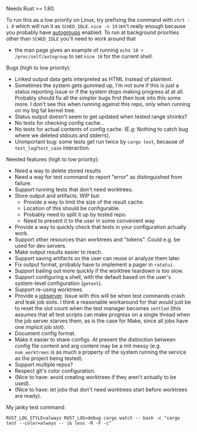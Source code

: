 Needs Rust >= 1.80.

To run this as a low priority on Linux, try prefixing the command with `chrt -i
0` which will run it as `SCHED_IDLE`. `nice -n 19` isn't really enough because
you probably have
[autogroups](https://man7.org/linux/man-pages/man7/sched.7.html) enabled. To run
at background priorities other than `SCHED_IDLE` you'll need to work around that
- the man page gives an example of running `echo 10 > /proc/self/autogroup` to
set `nice 10` for the current shell.

Bugs (high to low priority):

 - Linked output data gets interpreted as HTML instead of plaintext.
 - Sometimes the system gets gummed up, I'm not sure if this is just a
   status reporting issue or if the system stops making progress at at all.
   Probably should fix all the simpler bugs first then look into this some more.
   I don't see this when running against this repo, only when running on my big fat kernel tree.
 - Status output doesn't seem to get updated when tested range shrinks?
 - No tests for checking config cache...
 - No tests for actual contents of config cache. (E.g: Nothing to catch bug
   where we deleted stdouts and stderrs).
 - Unimportant bug: some tests get run twice by `cargo test`, because of
   `test_log`/`test_case` interaction.

Needed features (high to low priority):

 - Need a way to delete stored results
 - Need a way for test command to report "error" as distinguished from failure.
 - Support running tests that don't need worktrees.
 - Store output and artifacts. WIP but:
   - Provide a way to limit the size of the result cache.
   - Location of this should be configurable.
   - Probably need to split it up by tested repo.
   - Need to present it to the user in some convenient way
 - Provide a way to quickly check that tests in your configuration actually work.
 - Support other resources than worktrees and "tokens". Could e.g. be used for
   dev servers.
 - Make output results easier to reach.
 - Support saving artifacts so the user can reuse or analyze them later.
 - Fix output format, probably have to implement a pager in `ratatui`.
 - Support bailing out more quickly if the worktree teardown is too slow.
 - Support configuring a shell, with the default based on the user's
   system-level configuration (`getent`).
 - Support re-using worktrees.
 - Provide a
   [jobserver](https://www.gnu.org/software/make/manual/html_node/Job-Slots.html).
   Issue with this will be when test commands crash and leak job slots. I think
   a reasonable workaround for that would just be to reset the slot count when
   the test manager becomes `settled` (this assumes that all test scripts can
   make progress on a single thread when the job server starves them, as is the
   case for Make, since all jobs have one implicit job slot).
 - Document config format.
 - Make it easier to share configs. At present the distinction between config
   file content and arg content may be a mit messy (e.g. `num_worktrees` is as
   much a property of the system running the service as the project being
   tested).
 - Support multiple repos?
 - Respect git's color configuration.
 - (Nice to have: avoid creating worktrees if they aren't actually to be used).
 - (Nice to have: let jobs that don't need worktrees start before worktrees are ready).

My janky test command:

```
RUST_LOG_STYLE=always RUST_LOG=debug cargo watch -- bash -c "cargo test --color=always -- |& less -R -F -c"
```